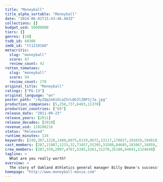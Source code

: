 ```yaml
---
title: "Moneyball"
title_alpha_sortable: "Moneyball"
date: "2024-06-01T15:43:46.483Z"
collections: []
budget_usd: 50000000
tiers: []
genres: [18]
tsdb_id: 60308
imdb_id: "tt1210166"
metacritic:
  slug: "moneyball"
  score: 87
  review_count: 42
rotten_tomatoes:
  slug: "moneyball"
  score: 94
  review_count: 270
original_title: "Moneyball"
ratings: ["PG-13"]
original_language: "en"
poster_path: "/4yIQq1e6iOcaZ5rLDG3lZBP3j7a.jpg"
production_companies: [5,258,737,6403,11370]
production_countries: ["US"]
release_date: "2011-09-23"
release_years: [2011]
release_decades: [2010]
revenue_usd: 110206216
status: "Released"
runtime_minutes: 134
keywords: [240,387,1228,1480,6075,6219,9672,13117,170837,181019,194018,204841,208289,252104,267788]
cast_members: [287,21007,1233,32,73457,55205,31508,84685,181067,16859,10489,61216,12538,12797,3229,1146392]
crew_members: [287,559,2997,4767,5345,5361,31270,35180,64841,1324649]
tagline: >
  What are you really worth?
overview: >
  The story of Oakland Athletics general manager Billy Beane's successful attempt to put together a baseball team on a budget, by employing computer-generated analysis to draft his players.
homepage: "http://www.moneyball-movie.com"
---
```


